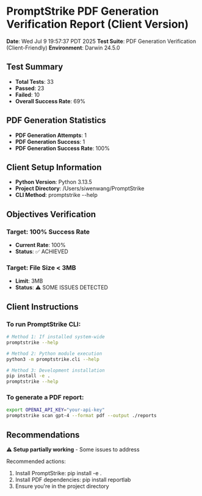 # PromptStrike PDF Generation Verification Report (Client Version)

**Date**: Wed Jul  9 19:57:37 PDT 2025
**Test Suite**: PDF Generation Verification (Client-Friendly)
**Environment**: Darwin 24.5.0

## Test Summary

- **Total Tests**: 33
- **Passed**: 23
- **Failed**: 10
- **Overall Success Rate**: 69%

## PDF Generation Statistics

- **PDF Generation Attempts**: 1
- **PDF Generation Success**: 1
- **PDF Generation Success Rate**: 100%

## Client Setup Information

- **Python Version**: Python 3.13.5
- **Project Directory**: /Users/siwenwang/PromptStrike
- **CLI Method**: promptstrike --help

## Objectives Verification

### Target: 100% Success Rate
- **Current Rate**: 100%
- **Status**: ✅ ACHIEVED

### Target: File Size < 3MB
- **Limit**: 3MB
- **Status**: ⚠️ SOME ISSUES DETECTED

## Client Instructions

### To run PromptStrike CLI:
```bash
# Method 1: If installed system-wide
promptstrike --help

# Method 2: Python module execution
python3 -m promptstrike.cli --help

# Method 3: Development installation
pip install -e .
promptstrike --help
```

### To generate a PDF report:
```bash
export OPENAI_API_KEY="your-api-key"
promptstrike scan gpt-4 --format pdf --output ./reports
```

## Recommendations

⚠️ **Setup partially working** - Some issues to address

Recommended actions:
1. Install PromptStrike: pip install -e .
2. Install PDF dependencies: pip install reportlab
3. Ensure you're in the project directory

